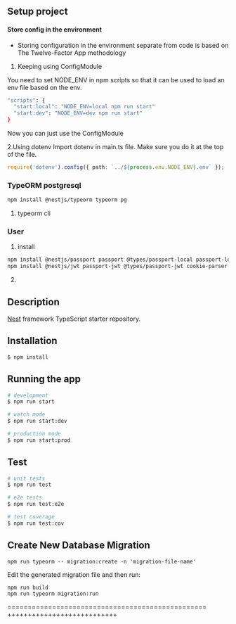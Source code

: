 ## Setup project

#### Store config in the environment

- Storing configuration in the environment separate from code is based on The Twelve-Factor App methodology

1. Keeping using ConfigModule

You need to set NODE_ENV in npm scripts so that it can be used to load an env file based on the env.

```bash
"scripts": {
  "start:local": "NODE_ENV=local npm run start"
  "start:dev": "NODE_ENV=dev npm run start"
}
```

Now you can just use the ConfigModule

2.Using dotenv
Import dotenv in main.ts file. Make sure you do it at the top of the file.

```ts
require('dotenv').config({ path: `../${process.env.NODE_ENV}.env` });
```

### TypeORM postgresql

```bash
npm install @nestjs/typeorm typeorm pg
```

1. typeorm cli

### User

1. install

```bash
npm install @nestjs/passport passport @types/passport-local passport-local @types/express
npm install @nestjs/jwt passport-jwt @types/passport-jwt cookie-parser @types/cookie-parser
```

2.

## Description

[Nest](https://github.com/nestjs/nest) framework TypeScript starter repository.

## Installation

```bash
$ npm install
```

## Running the app

```bash
# development
$ npm run start

# watch mode
$ npm run start:dev

# production mode
$ npm run start:prod
```

## Test

```bash
# unit tests
$ npm run test

# e2e tests
$ npm run test:e2e

# test coverage
$ npm run test:cov
```

## Create New Database Migration

```
npm run typeorm -- migration:create -n 'migration-file-name'
```

Edit the generated migration file and then run:

```
npm run build
npm run typeorm migration:run
```

=================================================
+++++++++++++++++++++++++++
